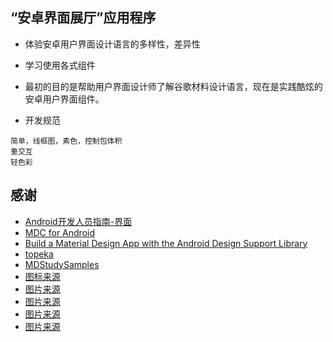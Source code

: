 ## “安卓界面展厅”应用程序
- 体验安卓用户界面设计语言的多样性，差异性
- 学习使用各式组件
- 最初的目的是帮助用户界面设计师了解谷歌材料设计语言，现在是实践酷炫的安卓用户界面组件。

- 开发规范
```
简单，线框图，素色，控制包体积
重交互
轻色彩
```

## 感谢
- [Android开发人员指南-界面](https://developer.android.com/guide/topics/ui)
- [MDC for Android](https://material.io/develop/android/)
- [Build a Material Design App with the Android Design Support Library](https://codelabs.developers.google.com/codelabs/material-design-style/#0)
- [topeka](https://github.com/android/topeka)
- [MDStudySamples](https://github.com/Mike-bel/MDStudySamples)
- [图标来源](https://www.iconfont.cn)
- [图片来源](https://www.flickr.com/photos/globalfoto/48888298322/sizes/l/)
- [图片来源](https://www.flickr.com/photos/rdrcollection/6259499387/sizes/o/)
- [图片来源](https://www.flickr.com/photos/steveberardi/15397116582/sizes/l/)
- [图片来源](https://www.ippawards.com/2019-photographers-of-the-year/)